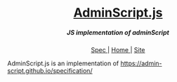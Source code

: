 <h1 align="center">
    <b><a href="https://github.com/Admin-Script/AdminScript.js">AdminScript.js</a></b>
</h1>

<h5 align="center">
    JS implementation of adminScript
</h5>

<p align="center">
    <a href="https://github.com/Admin-Script/specification">
        Spec
    </a> |
    <a href="https://github.com/Admin-Script">
        Home
    </a> |
    <a href="https://admin-script.github.io/specification">
        Site
    </a>
</p>

AdminScript.js is an implementation of https://admin-script.github.io/specification/
